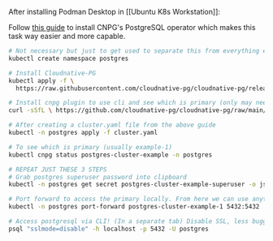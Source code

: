 After installing Podman Desktop in [[Ubuntu K8s Workstation]]:

Follow [this guide](https://github.com/cloudnative-pg/cloudnative-pg/blob/2a104f9f46004413c4af58d2cf43d5233125eb6a/docs/src/quickstart.md) to install CNPG's PostgreSQL operator which makes this task way easier and more capable.

```bash
# Not necessary but just to get used to separate this from everything else in k8s
kubectl create namespace postgres

# Install Cloudnative-PG
kubectl apply -f \
  https://raw.githubusercontent.com/cloudnative-pg/cloudnative-pg/release-1.20/releases/cnpg-1.20.2.yaml

# Install cnpg plugin to use cli and see which is primary (only may need to do once)
curl -sSfL \ https://github.com/cloudnative-pg/cloudnative-pg/raw/main/hack/install-cnpg-plugin.sh | \ sudo sh -s -- -b /usr/local/bin

# After creating a cluster.yaml file from the above guide
kubectl -n postgres apply -f cluster.yaml

# To see which is primary (usually example-1)
kubectl cnpg status postgres-cluster-example -n postgres

# REPEAT JUST THESE 3 STEPS
# Grab postgres superuser password into clipboard
kubectl -n postgres get secret postgres-cluster-example-superuser -o jsonpath='{.data.password}' | base64 --decode | pbcopy

# Port forward to access the primary locally. From here we can use anything to connect to port 5432!
kubectl -n postgres port-forward postgres-cluster-example-1 5432:5432

# Access postgresql via CLI! (In a separate tab) Disable SSL, less buggy
psql "sslmode=disable" -h localhost -p 5432 -U postgres
```

